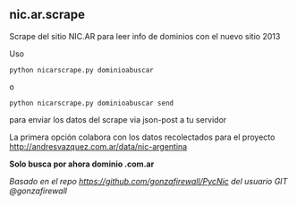 nic.ar.scrape
-------------

Scrape del sitio NIC.AR para leer info de dominios con el nuevo sitio 2013

Uso

	python nicarscrape.py dominioabuscar

o

	python nicarscrape.py dominioabuscar send

para enviar los datos del scrape via json-post a tu servidor

La primera opción colabora con los datos recolectados para el proyecto
	http://andresvazquez.com.ar/data/nic-argentina

**Solo busca por ahora dominio .com.ar**

*Basado en el repo https://github.com/gonzafirewall/PycNic del usuario GIT @gonzafirewall*

